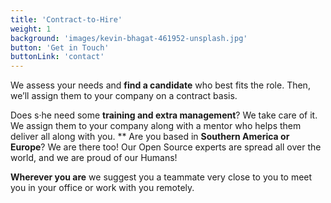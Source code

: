 ```yaml
---
title: 'Contract-to-Hire'
weight: 1
background: 'images/kevin-bhagat-461952-unsplash.jpg'
button: 'Get in Touch'
buttonLink: 'contact'
---
```


We assess your needs and **find a candidate** who best fits the role. Then, we’ll assign them to your company on a contract basis.

Does s·he need some **training and extra management**? We take care of it. We assign them to your company along with a mentor who helps them deliver all along with you.
**
Are you based in **Southern America or Europe**? We are there too! Our Open Source experts are spread all over the world, and we are proud of our Humans!

**Wherever you are** we suggest you a teammate very close to you to meet you in your office or work with you remotely.